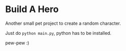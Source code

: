 # Build A Hero
Another small pet project to create a random character.

Just do `python main.py`, python has to be installed.

pew-pew :)
